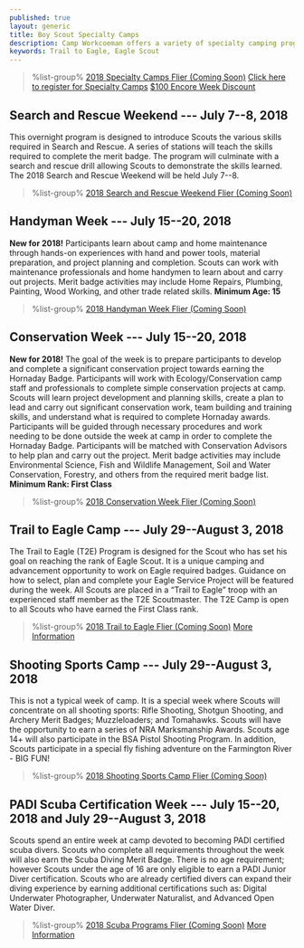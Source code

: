 ```yaml
---
published: true
layout: generic
title: Boy Scout Specialty Camps
description: Camp Workcoeman offers a variety of specialty camping programs. Each offers unique enrichment and advancement activities.
keywords: Trail to Eagle, Eagle Scout
---
```


> %list-group%
> <a href="{{ site.url }}/pdf/#" class="list-group-item">2018 Specialty Camps Flier (Coming Soon)</a>
> <a href="{{ site.url }}/boy-scouts/register/" class="list-group-item">Click here to register for Specialty Camps</a>
> <a href="{{ site.url }}/pdf/2018/2018-encore-week.pdf" class="list-group-item">$100 Encore Week Discount</a>

## Search and Rescue Weekend --- July 7--8, 2018

This overnight program is designed to introduce Scouts the various skills
required in Search and Rescue. A series of stations will teach the skills
required to complete the merit badge. The program will culminate with a search
and rescue drill allowing Scouts to demonstrate the skills learned. The 2018
Search and Rescue Weekend will be held July 7--8.

> %list-group%
> <a href="{{ site.url }}/#" class="list-group-item">2018 Search and Rescue Weekend Flier (Coming Soon)</a>

## Handyman Week --- July 15--20, 2018

**New for 2018!** Participants learn about camp and home maintenance through
hands-on experiences with hand and power tools, material preparation, and 
project planning and completion. Scouts can work with maintenance professionals
and home handymen to learn about and carry out projects. Merit badge activities
may include Home Repairs, Plumbing, Painting, Wood Working, and other trade 
related skills. **Minimum Age: 15**

> %list-group%
> <a href="{{ site.url }}/#" class="list-group-item">2018 Handyman Week Flier (Coming Soon)</a>

## Conservation Week --- July 15--20, 2018

**New for 2018!** The goal of the week is to prepare participants to develop and
complete a significant conservation project towards earning the Hornaday Badge.
Participants will work with Ecology/Conservation camp staff and professionals to
complete simple conservation projects at camp. Scouts will learn project
development and planning skills, create a plan to lead and carry out significant
conservation work, team building and training skills, and understand what is
required to complete Hornaday awards. Participants will be guided through
necessary procedures and work needing to be done outside the week at camp in
order to complete the Hornaday Badge. Participants will be matched with
Conservation Advisors to help plan and carry out the project. Merit badge
activities may include Environmental Science, Fish and Wildlife Management, Soil
and Water Conservation, Forestry, and others from the required merit badge list.
**Minimum Rank: First Class**

> %list-group%
> <a href="{{ site.url }}/#" class="list-group-item">2018 Conservation Week Flier (Coming Soon)</a>

## Trail to Eagle Camp --- July 29--August 3, 2018

The Trail to Eagle (T2E) Program is designed for the Scout who has set his goal on reaching the rank of Eagle Scout. It is a unique camping and advancement opportunity to work on Eagle required badges. Guidance on how to select, plan and complete your Eagle Service Project will be featured during the week. All Scouts are placed in a “Trail to Eagle” troop with an experienced staff member as the T2E Scoutmaster. The T2E Camp is open to all Scouts who have earned the First Class rank.

> %list-group%
> <a href="{{ site.url }}/#" class="list-group-item">2018 Trail to Eagle Flier (Coming Soon)</a>
> <a href="{{ site.url }}/boy-scouts/trail-to-eagle/" class="list-group-item">More Information</a>

## Shooting Sports Camp --- July 29--August 3, 2018

This is not a typical week of camp. It is a special week where Scouts will concentrate on all shooting sports: Rifle Shooting, Shotgun Shooting, and Archery Merit Badges; Muzzleloaders; and Tomahawks. Scouts will have the opportunity to earn a series of NRA Marksmanship Awards. Scouts age 14+ will also participate in the BSA Pistol Shooting Program. In addition, Scouts participate in a special fly fishing adventure on the Farmington River - BIG FUN!

> %list-group%
> <a href="{{ site.url }}/#" class="list-group-item">2018 Shooting Sports Camp Flier (Coming Soon)</a>

## PADI Scuba Certification Week --- July 15--20, 2018 and July 29--August 3, 2018

Scouts spend an entire week at camp devoted to becoming PADI certified scuba divers. Scouts who complete all requirements throughout the week will also earn the Scuba Diving Merit Badge. There is no age requirement; however Scouts under the age of 16 are only eligible to earn a PADI Junior Diver certification. Scouts who are already certified divers can expand their diving experience by earning additional certifications such as: Digital Underwater Photographer, Underwater Naturalist, and Advanced Open Water Diver.

> %list-group%
> <a href="{{ site.url }}/p#" class="list-group-item">2018 Scuba Programs Flier (Coming Soon)</a>
> <a href="{{ site.url }}/boy-scouts/special-programs/scuba/" class="list-group-item">More Information</a>
